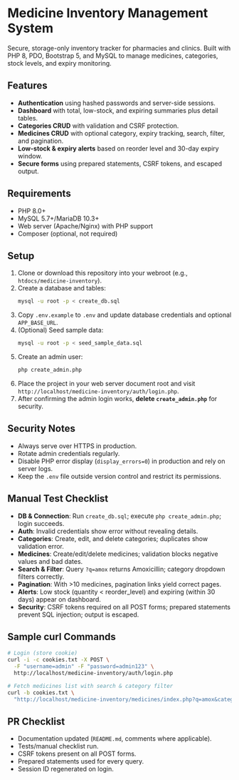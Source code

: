 # Medicine Inventory Management System

Secure, storage-only inventory tracker for pharmacies and clinics. Built with PHP 8, PDO, Bootstrap 5, and MySQL to manage medicines, categories, stock levels, and expiry monitoring.

## Features
- **Authentication** using hashed passwords and server-side sessions.
- **Dashboard** with total, low-stock, and expiring summaries plus detail tables.
- **Categories CRUD** with validation and CSRF protection.
- **Medicines CRUD** with optional category, expiry tracking, search, filter, and pagination.
- **Low-stock & expiry alerts** based on reorder level and 30-day expiry window.
- **Secure forms** using prepared statements, CSRF tokens, and escaped output.

## Requirements
- PHP 8.0+
- MySQL 5.7+/MariaDB 10.3+
- Web server (Apache/Nginx) with PHP support
- Composer (optional, not required)

## Setup
1. Clone or download this repository into your webroot (e.g., `htdocs/medicine-inventory`).
2. Create a database and tables:
   ```bash
   mysql -u root -p < create_db.sql
   ```
3. Copy `.env.example` to `.env` and update database credentials and optional `APP_BASE_URL`.
4. (Optional) Seed sample data:
   ```bash
   mysql -u root -p < seed_sample_data.sql
   ```
5. Create an admin user:
   ```bash
   php create_admin.php
   ```
6. Place the project in your web server document root and visit `http://localhost/medicine-inventory/auth/login.php`.
7. After confirming the admin login works, **delete `create_admin.php`** for security.

## Security Notes
- Always serve over HTTPS in production.
- Rotate admin credentials regularly.
- Disable PHP error display (`display_errors=0`) in production and rely on server logs.
- Keep the `.env` file outside version control and restrict its permissions.

## Manual Test Checklist
- **DB & Connection**: Run `create_db.sql`; execute `php create_admin.php`; login succeeds.
- **Auth**: Invalid credentials show error without revealing details.
- **Categories**: Create, edit, and delete categories; duplicates show validation error.
- **Medicines**: Create/edit/delete medicines; validation blocks negative values and bad dates.
- **Search & Filter**: Query `?q=amox` returns Amoxicillin; category dropdown filters correctly.
- **Pagination**: With >10 medicines, pagination links yield correct pages.
- **Alerts**: Low stock (quantity < reorder_level) and expiring (within 30 days) appear on dashboard.
- **Security**: CSRF tokens required on all POST forms; prepared statements prevent SQL injection; output is escaped.

## Sample curl Commands
```bash
# Login (store cookie)
curl -i -c cookies.txt -X POST \
  -F "username=admin" -F "password=admin123" \
  http://localhost/medicine-inventory/auth/login.php

# Fetch medicines list with search & category filter
curl -b cookies.txt \
  "http://localhost/medicine-inventory/medicines/index.php?q=amox&category=1&page=1"
```

## PR Checklist
- Documentation updated (`README.md`, comments where applicable).
- Tests/manual checklist run.
- CSRF tokens present on all POST forms.
- Prepared statements used for every query.
- Session ID regenerated on login.
